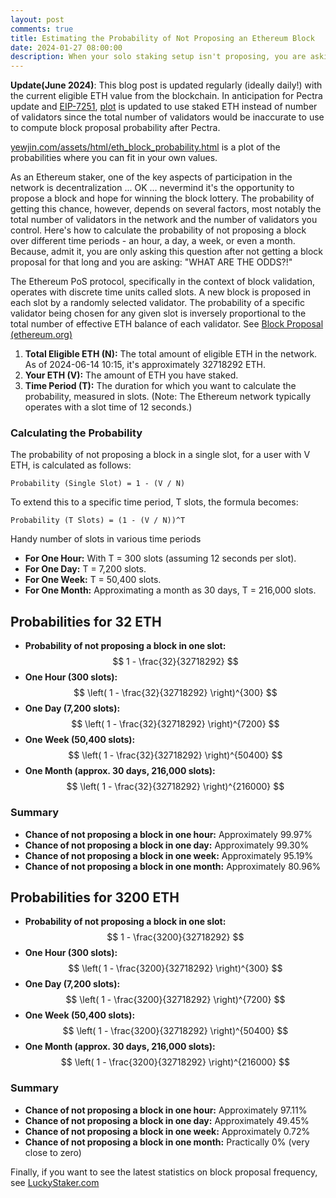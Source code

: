 ```yaml
---
layout: post
comments: true
title: Estimating the Probability of Not Proposing an Ethereum Block
date: 2024-01-27 08:00:00
description: When your solo staking setup isn't proposing, you are asking "WHAT ARE THE ODDS?!"
---
```

**Update(June 2024)**: This blog post is updated regularly (ideally daily!) with the current eligible ETH value from the blockchain. In anticipation for Pectra update and [EIP-7251](https://eips.ethereum.org/EIPS/eip-7251), [plot](https://www.yewjin.com/assets/html/eth_block_probability.html) is updated to use staked ETH instead of number of validators since the total number of validators would be inaccurate to use to compute block proposal probability after Pectra.

[yewjin.com/assets/html/eth_block_probability.html](https://www.yewjin.com/assets/html/eth_block_probability.html) is a plot of the probabilities where you can fit in your own values.

As an Ethereum staker, one of the key aspects of participation in the network is decentralization ... OK ... nevermind it's the opportunity to propose a block and hope for winning the block lottery. The probability of getting this chance, however, depends on several factors, most notably the total number of validators in the network and the number of validators you control. Here's how to calculate the probability of not proposing a block over different time periods - an hour, a day, a week, or even a month. Because, admit it, you are only asking this question after not getting a block proposal for that long and you are asking: "WHAT ARE THE ODDS?!"

The Ethereum PoS protocol, specifically in the context of block validation, operates with discrete time units called slots. A new block is proposed in each slot by a randomly selected validator. The probability of a specific validator being chosen for any given slot is inversely proportional to the total number of effective ETH balance of each validator. See [Block Proposal (ethereum.org)](https://ethereum.org/en/developers/docs/consensus-mechanisms/pos/block-proposal/)

1. **Total Eligible ETH (N):** The total amount of eligible ETH in the network. As of 2024-06-14 10:15, it's approximately 32718292 ETH.
2. **Your ETH (V):** The amount of ETH you have staked.
3. **Time Period (T):** The duration for which you want to calculate the probability, measured in slots. (Note: The Ethereum network typically operates with a slot time of 12 seconds.)

### Calculating the Probability

The probability of not proposing a block in a single slot, for a user with V ETH, is calculated as follows:
```
Probability (Single Slot) = 1 - (V / N)
```

To extend this to a specific time period, T slots, the formula becomes:
```
Probability (T Slots) = (1 - (V / N))^T
```

Handy number of slots in various time periods

- **For One Hour:** With T = 300 slots (assuming 12 seconds per slot).
- **For One Day:** T = 7,200 slots.
- **For One Week:** T = 50,400 slots.
- **For One Month:** Approximating a month as 30 days, T = 216,000 slots.

## Probabilities for 32 ETH

- **Probability of not proposing a block in one slot:** $$ 1 - \frac{32}{32718292} $$
- **One Hour (300 slots):** $$ \left( 1 - \frac{32}{32718292} \right)^{300} $$
- **One Day (7,200 slots):** $$ \left( 1 - \frac{32}{32718292} \right)^{7200} $$
- **One Week (50,400 slots):** $$ \left( 1 - \frac{32}{32718292} \right)^{50400} $$
- **One Month (approx. 30 days, 216,000 slots):** $$ \left( 1 - \frac{32}{32718292} \right)^{216000} $$

### Summary
- **Chance of not proposing a block in one hour:** Approximately 99.97%
- **Chance of not proposing a block in one day:** Approximately 99.30%
- **Chance of not proposing a block in one week:** Approximately 95.19%
- **Chance of not proposing a block in one month:** Approximately 80.96%

## Probabilities for 3200 ETH

- **Probability of not proposing a block in one slot:** $$ 1 - \frac{3200}{32718292} $$
- **One Hour (300 slots):** $$ \left( 1 - \frac{3200}{32718292} \right)^{300} $$
- **One Day (7,200 slots):** $$ \left( 1 - \frac{3200}{32718292} \right)^{7200} $$
- **One Week (50,400 slots):** $$ \left( 1 - \frac{3200}{32718292} \right)^{50400} $$
- **One Month (approx. 30 days, 216,000 slots):** $$ \left( 1 - \frac{3200}{32718292} \right)^{216000} $$

### Summary
- **Chance of not proposing a block in one hour:** Approximately 97.11%
- **Chance of not proposing a block in one day:** Approximately 49.45%
- **Chance of not proposing a block in one week:** Approximately 0.72%
- **Chance of not proposing a block in one month:** Practically 0% (very close to zero)

Finally, if you want to see the latest statistics on block proposal frequency, see [LuckyStaker.com](https://luckystaker.com/home/)